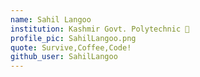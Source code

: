 ```yaml
---
name: Sahil Langoo
institution: Kashmir Govt. Polytechnic 🚩
profile_pic: SahilLangoo.png
quote: Survive,Coffee,Code!
github_user: SahilLangoo
---
```

